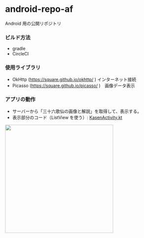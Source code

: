 # android-repo-af
Android 用の公開リポジトリ

### ビルド方法
- gradle
- CircleCI

### 使用ライブラリ
- OkHttp (https://square.github.io/okhttp/ ) インターネット接続
- Picasso (https://square.github.io/picasso/ )　画像データ表示


### アプリの動作
- サーバーから「三十六歌仙の画像と解説」を取得して、表示する。
- 表示部分のコード（ListView を使う）: [KasenActivity.kt](https://github.com/amarillons/android-repo-af/blob/develop/app/src/main/java/jp/afb114714/android/app/KasenActivity.kt)

<img src="https://user-images.githubusercontent.com/2384963/85187913-58c4d580-b2de-11ea-8154-9d773130f7b5.png" width="350">
